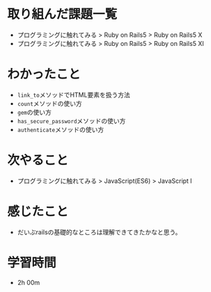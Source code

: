 # 取り組んだ課題一覧
* プログラミングに触れてみる > Ruby on Rails5 > Ruby on Rails5 X
* プログラミングに触れてみる > Ruby on Rails5 > Ruby on Rails5 XI

# わかったこと
* `link_to`メソッドでHTML要素を扱う方法
* `count`メソッドの使い方
* `gem`の使い方
* `has_secure_password`メソッドの使い方
* `authenticate`メソッドの使い方

# 次やること
* プログラミングに触れてみる > JavaScript(ES6) > JavaScript I

# 感じたこと
* だいぶrailsの基礎的なところは理解できてきたかなと思う。

# 学習時間
* 2h 00m
